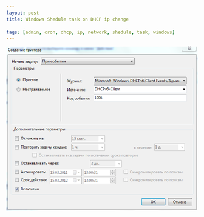 ```yaml
---
layout: post
title: Windows Shedule task on DHCP ip change

tags: [admin, cron, dhcp, ip, network, shedule, task, windows]
---
```


![screenshot](/images/wp/17.png)
